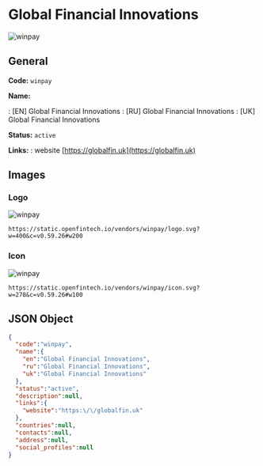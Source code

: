 
# Global Financial Innovations 
![winpay](https://static.openfintech.io/vendors/winpay/logo.svg?w=400&c=v0.59.26#w200)  

## General 
 
**Code:** `winpay` 
 
**Name:** 
 
:	[EN] Global Financial Innovations 
:	[RU] Global Financial Innovations 
:	[UK] Global Financial Innovations 
 
**Status:** `active` 
 
**Links:** 
: website [https://globalfin.uk](https://globalfin.uk) 
 

## Images 

### Logo 
 
![winpay](https://static.openfintech.io/vendors/winpay/logo.svg?w=400&c=v0.59.26#w200)  

```
https://static.openfintech.io/vendors/winpay/logo.svg?w=400&c=v0.59.26#w200
```  

### Icon 
 
![winpay](https://static.openfintech.io/vendors/winpay/icon.svg?w=278&c=v0.59.26#w100)  

```
https://static.openfintech.io/vendors/winpay/icon.svg?w=278&c=v0.59.26#w100
```  

## JSON Object 

```json
{
  "code":"winpay",
  "name":{
    "en":"Global Financial Innovations",
    "ru":"Global Financial Innovations",
    "uk":"Global Financial Innovations"
  },
  "status":"active",
  "description":null,
  "links":{
    "website":"https:\/\/globalfin.uk"
  },
  "countries":null,
  "contacts":null,
  "address":null,
  "social_profiles":null
}
```  
